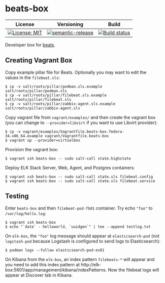 # beats-box

| License | Versioning | Build |
| ------- | ---------- | ----- |
| [![License: MIT](https://img.shields.io/badge/License-MIT-yellow.svg)](https://opensource.org/licenses/MIT) | [![semantic-release](https://img.shields.io/badge/%20%20%F0%9F%93%A6%F0%9F%9A%80-semantic--release-e10079.svg)](https://github.com/semantic-release/semantic-release) | [![Build status](https://ci.appveyor.com/api/projects/status/mdu398j33qsf71ap/branch/master?svg=true)](https://ci.appveyor.com/project/nikAizuddin/beats-box/branch/master) |

Developer box for [beats](https://github.com/elastic/beats).


## Creating Vagrant Box

Copy example pillar file for Beats. Optionally you may want to edit the values in the `filebeat.sls`:
```
$ cp -v salt/roots/pillar/podman.sls.example salt/roots/pillar/podman.sls
$ cp -v salt/roots/pillar/filebeat.sls.example salt/roots/pillar/filebeat.sls
$ cp -v salt/roots/pillar/zabbix-agent.sls.example salt/roots/pillar/zabbix-agent.sls
```

Copy vagrant file from `vagrant/examples/` and then create the vagrant box (you can change to `--provider=libvirt` if you want to use Libvirt provider):
```
$ cp -v vagrant/examples/Vagrantfile.beats-box.fedora-34.x86_64.example vagrant/Vagrantfile.beats-box
$ vagrant up --provider=virtualbox
```

Provision the vagrant box:
```
$ vagrant ssh beats-box -- sudo salt-call state.highstate
```

Deploy ELK Stack Server, Web, Agent, and Postgres containers:
```
$ vagrant ssh beats-box -- sudo salt-call state.sls filebeat.config
$ vagrant ssh beats-box -- sudo salt-call state.sls filebeat.service
```


## Testing

Enter `beats-box` and then `filebeat-pod-fb01` container. Try echo `"foo"` to `/var/log/hello.log`:
```
$ vagrant ssh beats-box
$ echo "`date` - helloworld, `uuidgen`" | tee --append testlog.txt
```

On `elk-box`, the `"foo"` log message should appear at `elasticsearch-pod` (not `logstash-pod` because Logstash is configured to send logs to Elasticsearch):
```
$ podman logs --follow elasticsearch-pod-es01
```

On Kibana from the `elk-box`, an index pattern `filebeats-*` will appear and you need to add this index pattern at http://elk-box:5601/app/management/kibana/indexPatterns. Now the filebeat logs will appear at Discover tab in Kibana.
